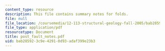 ```yaml
---
content_type: resource
description: This file contains summary notes for folds.
file: null
file_location: /coursemedia/12-113-structural-geology-fall-2005/bab285923c9e42910d93adaf399e23b3_post_fault_notes.pdf
file_type: application/pdf
resourcetype: Document
title: post_fault_notes.pdf
uid: bab28592-3c9e-4291-0d93-adaf399e23b3
---
```

